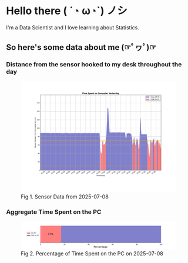 
# Hello there ( ´◔ ω◔`) ノシ

I'm a Data Scientist and I love learning about Statistics.

## So here's some data about me (☞ﾟヮﾟ)☞


### Distance from the sensor hooked to my desk throughout the day
<figure>
  <picture>
    <source media="(prefers-color-scheme: dark)" srcset="Pi/readme/graphs/lineplot/dark-plot-2025-07-08.png">
    <source media="(prefers-color-scheme: light)" srcset="Pi/readme/graphs/lineplot/light-plot-2025-07-08.png">
    <img alt="Shows a black logo in light color mode and a white one in dark color mode." src="Pi/readme/graphs/lineplot/light-plot-2025-07-08.png">
  </picture>
  <figcaption>Fig 1. Sensor Data from 2025-07-08</figcaption>
</figure>



### Aggregate Time Spent on the PC
<figure>
  <picture>
    <source media="(prefers-color-scheme: dark)" srcset="Pi/readme/graphs/barplot/dark-plot-2025-07-08.png">
    <source media="(prefers-color-scheme: light)" srcset="Pi/readme/graphs/barplot/light-plot-2025-07-08.png">
    <img alt="Shows a black logo in light color mode and a white one in dark color mode." src="Pi/readme/graphs/barplot/light-plot-2025-07-08.png">
  </picture>
  <figcaption>Fig 2. Percentage of Time Spent on the PC on 2025-07-08</figcaption>
</figure>
